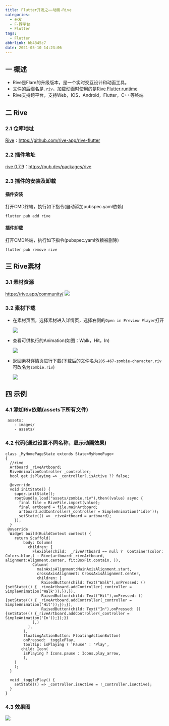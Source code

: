 ```yaml
---
title: Flutter开发之——动画-Rive
categories:
  - 开发
  - F-跨平台
  - Flutter
tags:
  - Flutter
abbrlink: bb4845c7
date: 2021-05-10 14:23:06
---
```

## 一 概述

* Rive是Flare的升级版本，是一个实时交互设计和动画工具。
* 文件的后缀名是`.riv`，加载动画时使用的是[Rive Flutter runtime](https://github.com/rive-app/rive-flutter)
* Rive支持跨平台，支持Web，IOS，Android，Flutter，C++等终端

<!--more-->

## 二 Rive

### 2.1 仓库地址

[Rive](https://github.com/rive-app/rive-flutter)：https://github.com/rive-app/rive-flutter

### 2.2 插件地址

[rive 0.7.9](https://pub.dev/packages/rive)：https://pub.dev/packages/rive

### 2.3 插件的安装及卸载

#### 插件安装

打开CMD终端，执行如下指令(自动添加pubspec.yaml依赖)

```
flutter pub add rive
```

#### 插件卸载

打开CMD终端，执行如下指令(pubspec.yaml依赖被删除)

```
flutter pub remove rive
```

## 三 Rive素材

### 3.1 素材资源

https://rive.app/community/
![][1]

### 3.2 素材下载

* 在素材页面，选择素材进入详情页，选择右侧的`Open in Preview Player`打开

  ![][2]
  
* 查看可供执行的Animation(如图：Walk，Hit，In)

  ![][3]
  
* 返回素材详情页进行下载(下载后的文件名为`205-467-zombie-character.riv`可改名为`zombie.riv`)

  ![][4]
  
## 四 示例

### 4.1 添加Riv依赖(assets下所有文件)

```
 assets:
    - images/
    - assets/
```

### 4.2 代码(通过设置不同名称，显示动画效果)

```
class _MyHomePageState extends State<MyHomePage> 
{
  //rive
  Artboard _riveArtboard;
  RiveAnimationController _controller;
  bool get isPlaying => _controller?.isActive ?? false;

  @override
  void initState() {
    super.initState();
    rootBundle.load("assets/zombie.riv").then((value) async {
      final file = RiveFile.import(value);
      final artboard = file.mainArtboard;
      artboard.addController(_controller = SimpleAnimation('idle'));
      setState(() => _riveArtboard = artboard);
    });
  }
 @override
  Widget build(BuildContext context) {
    return Scaffold(
        body: Column(
          children: [
            Flexible(child:  _riveArtboard == null ?  Container(color: Colors.blue,) : Rive(artboard:_riveArtboard, alignment:Alignment.center, fit:BoxFit.contain, )),
            Column(
              mainAxisAlignment:MainAxisAlignment.start,
              crossAxisAlignment: CrossAxisAlignment.center,
              children: [
                RaisedButton(child: Text("Walk"),onPressed: (){setState(() { _riveArtboard.addController(_controller = SimpleAnimation('Walk'));});}),
                RaisedButton(child: Text("Hit"),onPressed: (){setState(() { _riveArtboard.addController(_controller = SimpleAnimation('Hit'));});}),
                RaisedButton(child: Text("In"),onPressed: (){setState(() {_riveArtboard.addController(_controller = SimpleAnimation('In'));});})
            ],)
          ],
        ),
        floatingActionButton: FloatingActionButton(
        onPressed: _togglePlay,
        tooltip: isPlaying ? 'Pause' : 'Play',
       child: Icon(
        isPlaying ? Icons.pause : Icons.play_arrow,
        ),
    )
    );
  }

  void _togglePlay() {
    setState(() => _controller.isActive = !_controller.isActive);
  }
}
```

### 4.3 效果图
![][5]




[1]:https://cdn.jsdelivr.net/gh/PGzxc/CDN/blog-flutter/flutter-rive-web-resouce.png
[2]:https://cdn.jsdelivr.net/gh/PGzxc/CDN/blog-flutter/flutter-rive-anim-open-player.png
[3]:https://cdn.jsdelivr.net/gh/PGzxc/CDN/blog-flutter/flutter-rive-animation-name.gif
[4]:https://cdn.jsdelivr.net/gh/PGzxc/CDN/blog-flutter/flutter-rive-animals-download.png
[5]:https://cdn.jsdelivr.net/gh/PGzxc/CDN/blog-flutter/flutter-rive-animal-result.gif